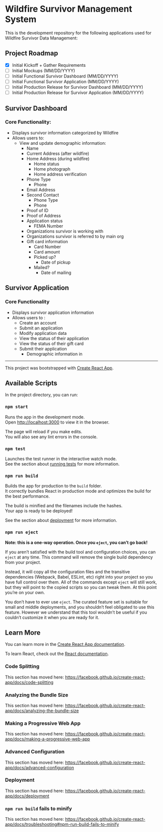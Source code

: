 # Wildfire Survivor Management System

This is the development repository for the following applications used for Wildfire Survivor Data Management:

## Project Roadmap

- [x] Initial Kickoff + Gather Requirements
- [ ] Initial Mockups (MM/DD/YYYY)
- [ ] Initial Functional Survivor Dashboard (MM/DD/YYYY)
- [ ] Initial Functional Survivor Application (MM/DD/YYYY)
- [ ] Initial Production Release for Survivor Dashboard (MM/DD/YYYY)
- [ ] Initial Production Release for Survivor Application (MM/DD/YYYY)

## Survivor Dashboard

### Core Functionality:

- Displays survivor information categorized by Wildfire
- Allows users to:
  - View and update demographic information:
    - Name
    - Current Address (after wildfire)
    - Home Address (during wildfire)
      - Home status
      - Home photograph
      - Home address verification
    - Phone Type
      - Phone
    - Email Address
    - Second Contact
      - Phone Type
      - Phone
    - Proof of ID
    - Proof of Address
    - Application status
      - FEMA Number
    - Organizations survivor is working with
    - Organizations survivor is referred to by main org
    - Gift card information
      - Card Number
      - Card amount
      - Picked up?
        - Date of pickup
      - Mailed?
        - Date of mailing

## Survivor Application

### Core Functionality

- Displays survivor application information
- Allows users to :
  - Create an account
  - Submit an application
  - Modify application data
  - View the status of their application
  - View the status of their gift card
  - Submit their application
    - Demographic information in
 
 <hr>
 
This project was bootstrapped with [Create React App](https://github.com/facebook/create-react-app).

## Available Scripts

In the project directory, you can run:

### `npm start`

Runs the app in the development mode.<br>
Open [http://localhost:3000](http://localhost:3000) to view it in the browser.

The page will reload if you make edits.<br>
You will also see any lint errors in the console.

### `npm test`

Launches the test runner in the interactive watch mode.<br>
See the section about [running tests](https://facebook.github.io/create-react-app/docs/running-tests) for more information.

### `npm run build`

Builds the app for production to the `build` folder.<br>
It correctly bundles React in production mode and optimizes the build for the best performance.

The build is minified and the filenames include the hashes.<br>
Your app is ready to be deployed!

See the section about [deployment](https://facebook.github.io/create-react-app/docs/deployment) for more information.

### `npm run eject`

**Note: this is a one-way operation. Once you `eject`, you can’t go back!**

If you aren’t satisfied with the build tool and configuration choices, you can `eject` at any time. This command will remove the single build dependency from your project.

Instead, it will copy all the configuration files and the transitive dependencies (Webpack, Babel, ESLint, etc) right into your project so you have full control over them. All of the commands except `eject` will still work, but they will point to the copied scripts so you can tweak them. At this point you’re on your own.

You don’t have to ever use `eject`. The curated feature set is suitable for small and middle deployments, and you shouldn’t feel obligated to use this feature. However we understand that this tool wouldn’t be useful if you couldn’t customize it when you are ready for it.

## Learn More

You can learn more in the [Create React App documentation](https://facebook.github.io/create-react-app/docs/getting-started).

To learn React, check out the [React documentation](https://reactjs.org/).

### Code Splitting

This section has moved here: https://facebook.github.io/create-react-app/docs/code-splitting

### Analyzing the Bundle Size

This section has moved here: https://facebook.github.io/create-react-app/docs/analyzing-the-bundle-size

### Making a Progressive Web App

This section has moved here: https://facebook.github.io/create-react-app/docs/making-a-progressive-web-app

### Advanced Configuration

This section has moved here: https://facebook.github.io/create-react-app/docs/advanced-configuration

### Deployment

This section has moved here: https://facebook.github.io/create-react-app/docs/deployment

### `npm run build` fails to minify

This section has moved here: https://facebook.github.io/create-react-app/docs/troubleshooting#npm-run-build-fails-to-minify
